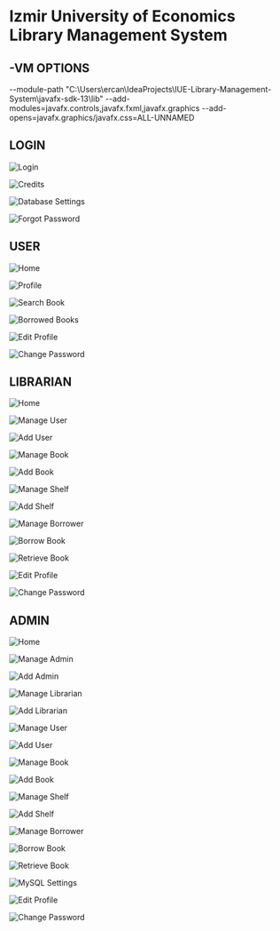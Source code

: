 # Izmir University of Economics Library Management System

## -VM OPTIONS

--module-path
"C:\Users\ercan\IdeaProjects\IUE-Library-Management-System\javafx-sdk-13\lib"
--add-modules=javafx.controls,javafx.fxml,javafx.graphics
--add-opens=javafx.graphics/javafx.css=ALL-UNNAMED

## LOGIN

![Login](https://raw.githubusercontent.com/MaxAndolini/IUE-Library-Management-System/master/screenshots/login.png)

![Credits](https://raw.githubusercontent.com/MaxAndolini/IUE-Library-Management-System/master/screenshots/credits.png)

![Database Settings](https://raw.githubusercontent.com/MaxAndolini/IUE-Library-Management-System/master/screenshots/databasesettings.png)

![Forgot Password](https://raw.githubusercontent.com/MaxAndolini/IUE-Library-Management-System/master/screenshots/forgotpassword.png)

## USER

![Home](https://raw.githubusercontent.com/MaxAndolini/IUE-Library-Management-System/master/screenshots/user/home.png)

![Profile](https://raw.githubusercontent.com/MaxAndolini/IUE-Library-Management-System/master/screenshots/user/profile.png)

![Search Book](https://raw.githubusercontent.com/MaxAndolini/IUE-Library-Management-System/master/screenshots/user/searchbook.png)

![Borrowed Books](https://raw.githubusercontent.com/MaxAndolini/IUE-Library-Management-System/master/screenshots/user/borrowedbooks.png)

![Edit Profile](https://raw.githubusercontent.com/MaxAndolini/IUE-Library-Management-System/master/screenshots/user/editprofile.png)

![Change Password](https://raw.githubusercontent.com/MaxAndolini/IUE-Library-Management-System/master/screenshots/user/changepassword.png)

## LIBRARIAN

![Home](https://raw.githubusercontent.com/MaxAndolini/IUE-Library-Management-System/master/screenshots/librarian/home.png)

![Manage User](https://raw.githubusercontent.com/MaxAndolini/IUE-Library-Management-System/master/screenshots/librarian/manageuser.png)

![Add User](https://raw.githubusercontent.com/MaxAndolini/IUE-Library-Management-System/master/screenshots/librarian/adduser.png)

![Manage Book](https://raw.githubusercontent.com/MaxAndolini/IUE-Library-Management-System/master/screenshots/librarian/managebook.png)

![Add Book](https://raw.githubusercontent.com/MaxAndolini/IUE-Library-Management-System/master/screenshots/librarian/addbook.png)

![Manage Shelf](https://raw.githubusercontent.com/MaxAndolini/IUE-Library-Management-System/master/screenshots/librarian/manageshelf.png)

![Add Shelf](https://raw.githubusercontent.com/MaxAndolini/IUE-Library-Management-System/master/screenshots/librarian/addshelf.png)

![Manage Borrower](https://raw.githubusercontent.com/MaxAndolini/IUE-Library-Management-System/master/screenshots/librarian/manageborrower.png)

![Borrow Book](https://raw.githubusercontent.com/MaxAndolini/IUE-Library-Management-System/master/screenshots/librarian/borrowbook.png)

![Retrieve Book](https://raw.githubusercontent.com/MaxAndolini/IUE-Library-Management-System/master/screenshots/librarian/retrievebook.png)

![Edit Profile](https://raw.githubusercontent.com/MaxAndolini/IUE-Library-Management-System/master/screenshots/librarian/editprofile.png)

![Change Password](https://raw.githubusercontent.com/MaxAndolini/IUE-Library-Management-System/master/screenshots/librarian/changepassword.png)

## ADMIN

![Home](https://raw.githubusercontent.com/MaxAndolini/IUE-Library-Management-System/master/screenshots/admin/home.png)

![Manage Admin](https://raw.githubusercontent.com/MaxAndolini/IUE-Library-Management-System/master/screenshots/admin/manageadmin.png)

![Add Admin](https://raw.githubusercontent.com/MaxAndolini/IUE-Library-Management-System/master/screenshots/admin/addadmin.png)

![Manage Librarian](https://raw.githubusercontent.com/MaxAndolini/IUE-Library-Management-System/master/screenshots/admin/managelibrarian.png)

![Add Librarian](https://raw.githubusercontent.com/MaxAndolini/IUE-Library-Management-System/master/screenshots/admin/addlibrarian.png)

![Manage User](https://raw.githubusercontent.com/MaxAndolini/IUE-Library-Management-System/master/screenshots/admin/manageuser.png)

![Add User](https://raw.githubusercontent.com/MaxAndolini/IUE-Library-Management-System/master/screenshots/admin/adduser.png)

![Manage Book](https://raw.githubusercontent.com/MaxAndolini/IUE-Library-Management-System/master/screenshots/admin/managebook.png)

![Add Book](https://raw.githubusercontent.com/MaxAndolini/IUE-Library-Management-System/master/screenshots/admin/addbook.png)

![Manage Shelf](https://raw.githubusercontent.com/MaxAndolini/IUE-Library-Management-System/master/screenshots/admin/manageshelf.png)

![Add Shelf](https://raw.githubusercontent.com/MaxAndolini/IUE-Library-Management-System/master/screenshots/admin/addshelf.png)

![Manage Borrower](https://raw.githubusercontent.com/MaxAndolini/IUE-Library-Management-System/master/screenshots/admin/manageborrower.png)

![Borrow Book](https://raw.githubusercontent.com/MaxAndolini/IUE-Library-Management-System/master/screenshots/admin/borrowbook.png)

![Retrieve Book](https://raw.githubusercontent.com/MaxAndolini/IUE-Library-Management-System/master/screenshots/admin/retrievebook.png)

![MySQL Settings](https://raw.githubusercontent.com/MaxAndolini/IUE-Library-Management-System/master/screenshots/admin/mysqlsettings.png)

![Edit Profile](https://raw.githubusercontent.com/MaxAndolini/IUE-Library-Management-System/master/screenshots/admin/editprofile.png)

![Change Password](https://raw.githubusercontent.com/MaxAndolini/IUE-Library-Management-System/master/screenshots/admin/changepassword.png)
